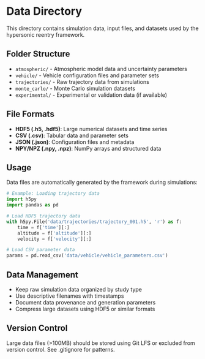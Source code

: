 # Data Directory

This directory contains simulation data, input files, and datasets used by the hypersonic reentry framework.

## Folder Structure

- `atmospheric/` - Atmospheric model data and uncertainty parameters
- `vehicle/` - Vehicle configuration files and parameter sets
- `trajectories/` - Raw trajectory data from simulations
- `monte_carlo/` - Monte Carlo simulation datasets
- `experimental/` - Experimental or validation data (if available)

## File Formats

- **HDF5 (.h5, .hdf5)**: Large numerical datasets and time series
- **CSV (.csv)**: Tabular data and parameter sets
- **JSON (.json)**: Configuration files and metadata
- **NPY/NPZ (.npy, .npz)**: NumPy arrays and structured data

## Usage

Data files are automatically generated by the framework during simulations:

```python
# Example: Loading trajectory data
import h5py
import pandas as pd

# Load HDF5 trajectory data
with h5py.File('data/trajectories/trajectory_001.h5', 'r') as f:
    time = f['time'][:]
    altitude = f['altitude'][:]
    velocity = f['velocity'][:]

# Load CSV parameter data
params = pd.read_csv('data/vehicle/vehicle_parameters.csv')
```

## Data Management

- Keep raw simulation data organized by study type
- Use descriptive filenames with timestamps
- Document data provenance and generation parameters
- Compress large datasets using HDF5 or similar formats

## Version Control

Large data files (>100MB) should be stored using Git LFS or excluded from version control. See .gitignore for patterns.